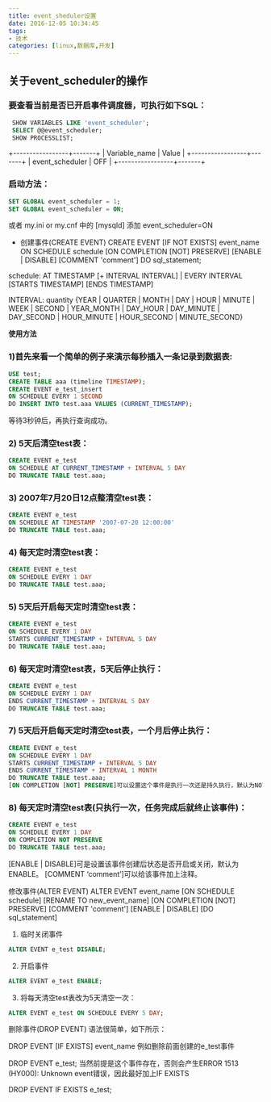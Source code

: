 ```yaml
---
title: event_sheduler设置
date: 2016-12-05 10:34:45
tags:
- 技术
categories: [linux,数据库,开发]
---
```


##  关于event_scheduler的操作

###  要查看当前是否已开启事件调度器，可执行如下SQL：

```sql
 SHOW VARIABLES LIKE 'event_scheduler';
 SELECT @@event_scheduler;
 SHOW PROCESSLIST;
```   

+-----------------+-------+
| Variable_name   | Value |
+-----------------+-------+
| event_scheduler | OFF   |
+-----------------+-------+

###  启动方法：
```sql
SET GLOBAL event_scheduler = 1;
SET GLOBAL event_scheduler = ON;
```  
或者  my.ini or my.cnf 中的
[mysqld] 添加 
event_scheduler=ON

* 创建事件(CREATE EVENT)
CREATE EVENT [IF NOT EXISTS] event_name
ON SCHEDULE schedule
[ON COMPLETION [NOT] PRESERVE]
[ENABLE | DISABLE]
[COMMENT 'comment']
DO sql_statement;


schedule:
AT TIMESTAMP [+ INTERVAL INTERVAL]
| EVERY INTERVAL [STARTS TIMESTAMP] [ENDS TIMESTAMP]

INTERVAL:
quantity {YEAR | QUARTER | MONTH | DAY | HOUR | MINUTE |
            WEEK | SECOND | YEAR_MONTH | DAY_HOUR | DAY_MINUTE |
            DAY_SECOND | HOUR_MINUTE | HOUR_SECOND | MINUTE_SECOND}


**使用方法** 
### 1)首先来看一个简单的例子来演示每秒插入一条记录到数据表:

```sql
USE test;
CREATE TABLE aaa (timeline TIMESTAMP);
CREATE EVENT e_test_insert
ON SCHEDULE EVERY 1 SECOND 
DO INSERT INTO test.aaa VALUES (CURRENT_TIMESTAMP);
```   
等待3秒钟后，再执行查询成功。

### 2) 5天后清空test表：
```sql
CREATE EVENT e_test
ON SCHEDULE AT CURRENT_TIMESTAMP + INTERVAL 5 DAY
DO TRUNCATE TABLE test.aaa;
```   
### 3) 2007年7月20日12点整清空test表：
```sql
CREATE EVENT e_test
ON SCHEDULE AT TIMESTAMP '2007-07-20 12:00:00'
DO TRUNCATE TABLE test.aaa;
```   

### 4) 每天定时清空test表：
```sql
CREATE EVENT e_test
ON SCHEDULE EVERY 1 DAY
DO TRUNCATE TABLE test.aaa;
```   
### 5) 5天后开启每天定时清空test表：
```sql
CREATE EVENT e_test
ON SCHEDULE EVERY 1 DAY
STARTS CURRENT_TIMESTAMP + INTERVAL 5 DAY
DO TRUNCATE TABLE test.aaa;
```   
### 6) 每天定时清空test表，5天后停止执行：
```sql
CREATE EVENT e_test
ON SCHEDULE EVERY 1 DAY
ENDS CURRENT_TIMESTAMP + INTERVAL 5 DAY
DO TRUNCATE TABLE test.aaa;
```   

### 7) 5天后开启每天定时清空test表，一个月后停止执行：
```sql
CREATE EVENT e_test
ON SCHEDULE EVERY 1 DAY
STARTS CURRENT_TIMESTAMP + INTERVAL 5 DAY
ENDS CURRENT_TIMESTAMP + INTERVAL 1 MONTH
DO TRUNCATE TABLE test.aaa;
[ON COMPLETION [NOT] PRESERVE]可以设置这个事件是执行一次还是持久执行，默认为NOT PRESERVE。
```   
### 8) 每天定时清空test表(只执行一次，任务完成后就终止该事件)：
```sql
CREATE EVENT e_test
ON SCHEDULE EVERY 1 DAY
ON COMPLETION NOT PRESERVE
DO TRUNCATE TABLE test.aaa;
```   
[ENABLE | DISABLE]可是设置该事件创建后状态是否开启或关闭，默认为ENABLE。
[COMMENT ‘comment’]可以给该事件加上注释。

修改事件(ALTER EVENT)
ALTER EVENT event_name
[ON SCHEDULE schedule]
[RENAME TO new_event_name]
[ON COMPLETION [NOT] PRESERVE]
[COMMENT 'comment']
[ENABLE | DISABLE]
[DO sql_statement]
1) 临时关闭事件
```sql
ALTER EVENT e_test DISABLE;
```   
2) 开启事件
```sql
ALTER EVENT e_test ENABLE;
```   
3) 将每天清空test表改为5天清空一次：

```sql
ALTER EVENT e_test ON SCHEDULE EVERY 5 DAY;
```   
删除事件(DROP EVENT)
语法很简单，如下所示：

DROP EVENT [IF EXISTS] event_name
例如删除前面创建的e_test事件

DROP EVENT e_test;
当然前提是这个事件存在，否则会产生ERROR 1513 (HY000): Unknown event错误，因此最好加上IF EXISTS

DROP EVENT IF EXISTS e_test;

